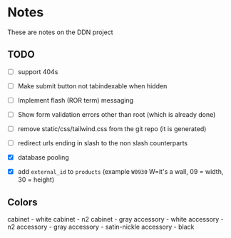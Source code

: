# Notes

These are notes on the DDN project

## TODO
- [ ] support 404s
- [ ] Make submit button not tabindexable when hidden
- [ ] Implement flash (ROR term) messaging
- [ ] Show form validation errors other than root (which is already done)
- [ ] remove static/css/tailwind.css from the git repo (it is generated)
- [ ] redirect urls ending in slash to the non slash counterparts
- [x] database pooling
- [x] add `external_id` to `products` (example `W0930` W=it's a wall, 09 = width, 30 = height)


## Colors
cabinet   - white
cabinet   - n2
cabinet   - gray
accessory - white
accessory - n2
accessory - gray
accessory - satin-nickle
accessory - black
